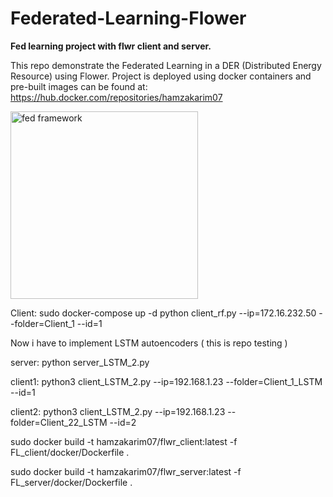 # Federated-Learning-Flower
**Fed learning project with flwr client and server.**

This repo demonstrate the Federated Learning in a DER (Distributed Energy Resource) using Flower. 
Project is deployed using docker containers and pre-built images can be found at: https://hub.docker.com/repositories/hamzakarim07

<img src="images/fed framework.png" alt="fed framework" width="300" height="">


Client:
sudo docker-compose up -d 
python client_rf.py --ip=172.16.232.50 --folder=Client_1 --id=1

Now i have to implement LSTM autoencoders ( this is repo testing )


server: python server_LSTM_2.py

client1: python3 client_LSTM_2.py --ip=192.168.1.23 --folder=Client_1_LSTM --id=1

client2: python3 client_LSTM_2.py --ip=192.168.1.23 --folder=Client_22_LSTM --id=2

sudo docker build -t hamzakarim07/flwr_client:latest -f FL_client/docker/Dockerfile .

sudo docker build -t hamzakarim07/flwr_server:latest -f FL_server/docker/Dockerfile .